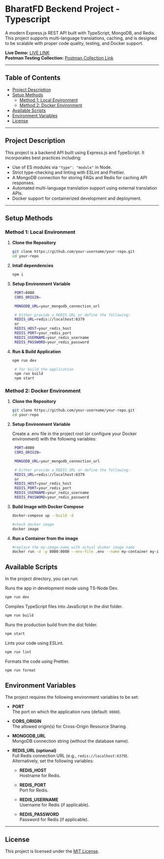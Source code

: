 # BharatFD Beckend Project - Typescript

A modern Express.js REST API built with TypeScript, MongoDB, and Redis. This project supports multi-language translations, caching, and is designed to be scalable with proper code quality, testing, and Docker support.

**Live Demo:** [LIVE LINK](https://your-live-link.com)  
**Postman Testing Collection:** [Postman Collection Link](https://documenter.getpostman.com/view/33610151/2sAYX3r45U)

---

## Table of Contents

- [Project Description](#project-description)
- [Setup Methods](#setup-methods)
  - [Method 1: Local Environment](#method-1-local-environment)
  - [Method 2: Docker Environment](#method-2-docker-environment)
- [Available Scripts](#available-scripts)
- [Environment Variables](#environment-variables)
- [License](#license)

---

## Project Description

This project is a backend API built using Express.js and TypeScript. It incorporates best practices including:
- Use of ES modules via `"type": "module"` in Node.
- Strict type-checking and linting with ESLint and Prettier.
- A MongoDB connection for storing FAQs and Redis for caching API responses.
- Automated multi-language translation support using external translation APIs.
- Docker support for containerized development and deployment.

---

## Setup Methods

### Method 1: Local Environment

1. **Clone the Repository**

   ```bash
   git clone https://github.com/your-username/your-repo.git
   cd your-repo
   ```

2. **Intall dependencies**

   ```bash
   npm i
   ```

3. **Setup Environment Variable**

   ```bash
    PORT=8080
    CORS_ORIGIN=

    MONGODB_URL=your_mongodb_connection_url

    # Either provide a REDIS_URL or define the following:
    REDIS_URL=redis://localhost:6379
    or
    REDIS_HOST=your_redis_host
    REDIS_PORT=your_redis_port
    REDIS_USERNAME=your_redis_username
    REDIS_PASSWORD=your_redis_password

   ```
4. **Run & Build Application**

   ```bash
   npm run dev

    # for build the application
    npm run build 
    npm start
   ```

### Method 2: Docker Environment

1. **Clone the Repository**

   ```bash
   git clone https://github.com/your-username/your-repo.git
   cd your-repo
   ```

2. **Setup Environment Variable**

    <p>Create a .env file in the project root (or configure your Docker environment) with the following variables:</p>

   ```bash
    PORT=8080
    CORS_ORIGIN=

    MONGODB_URL=your_mongodb_connection_url

    # Either provide a REDIS_URL or define the following:
    REDIS_URL=redis://localhost:6379
    or
    REDIS_HOST=your_redis_host
    REDIS_PORT=your_redis_port
    REDIS_USERNAME=your_redis_username
    REDIS_PASSWORD=your_redis_password

   ```
3. **Build Image with Docker Compose**

   ```bash
   docker-compose up --build -d

   #check docker image 
   docker image
   ```
4. **Run a Container from the image**

   ```bash
   #replace the my-image-name with actual dcoker image name
   docker run -d -p 8080:8080 --env-file .env --name my-container my-image-name

   ```


## Available Scripts

In the project directory, you can run:

Runs the app in development mode using TS-Node Dev.
``` bash 
npm run dev
```

Compiles TypeScript files into JavaScript in the dist folder.
```bash
npm run build
```


Runs the production build from the dist folder.
```bash
npm start
```

Lints your code using ESLint.
```bash
npm run lint
```

Formats the code using Prettier.
```bash 
npm run format
```

## Environment Variables

The project requires the following environment variables to be set:

- **PORT**  
  The port on which the application runs (default: `8080`).

- **CORS_ORIGIN**  
  The allowed origin(s) for Cross-Origin Resource Sharing.

- **MONGODB_URL**  
  MongoDB connection string (without the database name).

- **REDIS_URL (optional)**  
  Full Redis connection URL (e.g., `redis://localhost:6379`).  
  Alternatively, set the following variables:

  - **REDIS_HOST**  
    Hostname for Redis.

  - **REDIS_PORT**  
    Port for Redis.

  - **REDIS_USERNAME**  
    Username for Redis (if applicable).

  - **REDIS_PASSWORD**  
    Password for Redis (if applicable).

---

## License

This project is licensed under the [MIT License](LICENSE).
